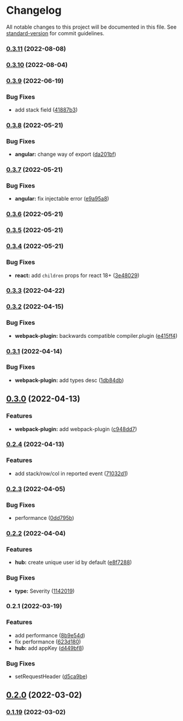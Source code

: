 # Changelog

All notable changes to this project will be documented in this file. See [standard-version](https://github.com/conventional-changelog/standard-version) for commit guidelines.

### [0.3.11](https://github.com/tian0o0/booji/compare/v0.3.10...v0.3.11) (2022-08-08)

### [0.3.10](https://github.com/tian0o0/booji/compare/v0.3.9...v0.3.10) (2022-08-04)

### [0.3.9](https://github.com/tian0o0/booji/compare/v0.3.8...v0.3.9) (2022-06-19)


### Bug Fixes

* add stack field ([41887b3](https://github.com/tian0o0/booji/commit/41887b3cd7532908ec81e20a737617dfe07412a3))

### [0.3.8](https://github.com/tian0o0/booji/compare/v0.3.7...v0.3.8) (2022-05-21)


### Bug Fixes

* **angular:** change way of export ([da201bf](https://github.com/tian0o0/booji/commit/da201bf3af35daf2ca78a6ecc9a2dd31e5b9e6a4))

### [0.3.7](https://github.com/tian0o0/booji/compare/v0.3.6...v0.3.7) (2022-05-21)


### Bug Fixes

* **angular:** fix injectable error ([e9a95a8](https://github.com/tian0o0/booji/commit/e9a95a8ab32f3142c90b99ab74505029340a5324))

### [0.3.6](https://github.com/tian0o0/booji/compare/v0.3.5...v0.3.6) (2022-05-21)

### [0.3.5](https://github.com/tian0o0/booji/compare/v0.3.4...v0.3.5) (2022-05-21)

### [0.3.4](https://github.com/tian0o0/booji/compare/v0.3.3...v0.3.4) (2022-05-21)


### Bug Fixes

* **react:** add `children` props for react 18+ ([3e48029](https://github.com/tian0o0/booji/commit/3e480296fc88879f12fde75679833fae1868ea13))

### [0.3.3](https://github.com/tian0o0/booji/compare/v0.3.2...v0.3.3) (2022-04-22)

### [0.3.2](https://github.com/tian0o0/booji/compare/v0.3.1...v0.3.2) (2022-04-15)


### Bug Fixes

* **webpack-plugin:** backwards compatible compiler.plugin ([e415ff4](https://github.com/tian0o0/booji/commit/e415ff441706d02239e6069031e37af148a0f09f))

### [0.3.1](https://github.com/tian0o0/booji/compare/v0.3.0...v0.3.1) (2022-04-14)


### Bug Fixes

* **webpack-plugin:** add types desc ([1db84db](https://github.com/tian0o0/booji/commit/1db84db3764aa21fc8312ff426d190c86569259b))

## [0.3.0](https://github.com/tian0o0/booji/compare/v0.2.4...v0.3.0) (2022-04-13)


### Features

* **webpack-plugin:** add webpack-plugin ([c948dd7](https://github.com/tian0o0/booji/commit/c948dd73397b539dc7d9b3864208308e11b7edbc))

### [0.2.4](https://github.com/tian0o0/booji/compare/v0.2.3...v0.2.4) (2022-04-13)


### Features

* add stack/row/col in reported event ([71032d1](https://github.com/tian0o0/booji/commit/71032d11c4300d0ad6aabd7bc724d993a4d852c0))

### [0.2.3](https://github.com/tian0o0/booji/compare/v0.2.2...v0.2.3) (2022-04-05)


### Bug Fixes

* performance ([0dd795b](https://github.com/tian0o0/booji/commit/0dd795b95714bf72fdf8298279351021e86e7836))

### [0.2.2](https://github.com/tian0o0/booji/compare/v0.2.1...v0.2.2) (2022-04-04)


### Features

* **hub:** create unique user id by default ([e8f7288](https://github.com/tian0o0/booji/commit/e8f72882a31c5f6bbf863623f9fa7e2df970b49a))


### Bug Fixes

* **type:** Severity ([1142019](https://github.com/tian0o0/booji/commit/11420191205d5f2d052b0434771b1d8ac092846d))

### 0.2.1 (2022-03-19)


### Features

* add performance ([8b9e54d](https://github.com/tian0o0/booji/commit/8b9e54dd07508e165fb113fac69c018d6f5e226d))
* fix performance ([623d180](https://github.com/tian0o0/booji/commit/623d180ca1b021b7d477019698a4852a7d7954c9))
* **hub:** add appKey ([d449bf8](https://github.com/tian0o0/booji/commit/d449bf8990504df3ddd05a07f3aa2cdec94aeaf7))


### Bug Fixes

* setRequestHeader ([d5ca9be](https://github.com/tian0o0/booji/commit/d5ca9bed106f22588c08e705b34f1bf30a97c47b))

## [0.2.0](https://github.com/tian0o0/booji/compare/v0.1.19...v0.2.0) (2022-03-02)

### [0.1.19](https://github.com/tian0o0/booji/compare/v0.1.18...v0.1.19) (2022-03-02)
